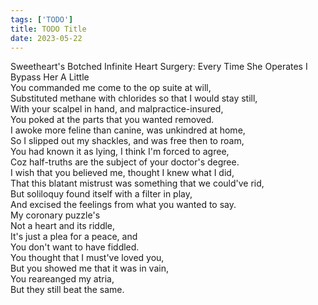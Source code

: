 ```yaml
---
tags: ['TODO']
title: TODO Title
date: 2023-05-22
---
```


Sweetheart's Botched Infinite Heart Surgery: Every Time She Operates I Bypass Her A Little  
You commanded me come to the op suite at will,  
Substituted methane with chlorides so that I would stay still,  
With your scalpel in hand, and malpractice-insured,  
You poked at the parts that you wanted removed.  
I awoke more feline than canine, was unkindred at home,  
So I slipped out my shackles, and was free then to roam,  
You had known it as lying, I think I'm forced to agree,  
Coz half-truths are the subject of your doctor's degree.  
I wish that you believed me, thought I knew what I did,  
That this blatant mistrust was something that we could've rid,  
But soliloquy found itself with a filter in play,  
And excised the feelings from what you wanted to say.  
My coronary puzzle's  
Not a heart and its riddle,  
It's just a plea for a peace, and  
You don't want to have fiddled.  
You thought that I must've loved you,  
But you showed me that it was in vain,  
You reareanged my atria,  
But they still beat the same.  

